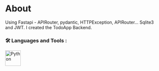 # About 
Using Fastapi - APIRouter, pydantic, HTTPException, APIRouter... Sqlite3 and JWT.
I created the TodoApp Backend.

### :hammer_and_wrench: Languages and Tools :
<div>
  <img src="https://i.pinimg.com/564x/82/a2/18/82a2188c985ce75402ae44fc43fe7e5e.jpg" title="Python" alt="Python" width="50" height="50"/>&nbsp;  
<div/>

